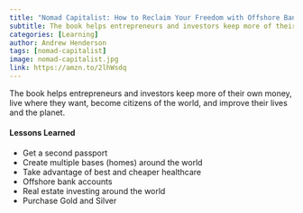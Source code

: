 ```yaml
---
title: "Nomad Capitalist: How to Reclaim Your Freedom with Offshore Bank Accounts, Dual Citizenship, Foreign Companies, and Overseas Investments"
subtitle: The book helps entrepreneurs and investors keep more of their own money, live where they want, become citizens of the world, and improve their lives and the planet.
categories: [Learning]
author: Andrew Henderson
tags: [nomad-capitalist]
image: nomad-capitalist.jpg
link: https://amzn.to/2lhWsdq
---
```


The book helps entrepreneurs and investors keep more of their own money, live where they want, become citizens of the world, and improve their lives and the planet.

#### Lessons Learned
* Get a second passport
* Create multiple bases (homes) around the world
* Take advantage of best and cheaper healthcare
* Offshore bank accounts
* Real estate investing around the world
* Purchase Gold and Silver
